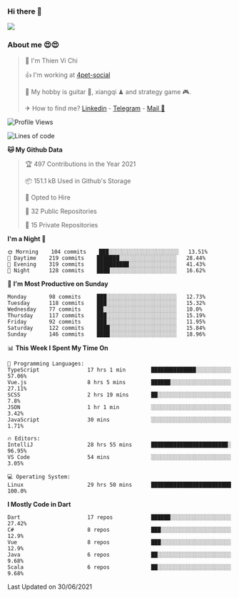 ### Hi there 👋
![](https://media1.tenor.com/images/9aa4aee77151757a310fcdb4b8fd2a0a/tenor.gif?itemid=12671405)

### About me 😍😍

> 🙎 I'm Thien Vi Chi
> 
> 👍 I'm working at [4pet-social](https://github.com/4pet-social)
>
> 🥞 My hobby is guitar 🎸, xiangqi ♟ and strategy game 🎮.
> 
> ✈ How to find me? [Linkedin](https://www.linkedin.com/in/tvc12/) - [Telegram](https://t.me/yeutham212) - [Mail 📧](mailto:meomeocf98@gmail.com)
> 

<!--START_SECTION:waka-->
![Profile Views](http://img.shields.io/badge/Profile%20Views-9-blue)

![Lines of code](https://img.shields.io/badge/From%20Hello%20World%20I%27ve%20Written-745135%20lines%20of%20code-blue)

**🐱 My Github Data** 

> 🏆 497 Contributions in the Year 2021
 > 
> 📦 151.1 kB Used in Github's Storage 
 > 
> 💼 Opted to Hire
 > 
> 📜 32 Public Repositories 
 > 
> 🔑 15 Private Repositories  
 > 
**I'm a Night 🦉** 

```text
🌞 Morning    104 commits    ███░░░░░░░░░░░░░░░░░░░░░░   13.51% 
🌆 Daytime    219 commits    ███████░░░░░░░░░░░░░░░░░░   28.44% 
🌃 Evening    319 commits    ██████████░░░░░░░░░░░░░░░   41.43% 
🌙 Night      128 commits    ████░░░░░░░░░░░░░░░░░░░░░   16.62%

```
📅 **I'm Most Productive on Sunday** 

```text
Monday       98 commits     ███░░░░░░░░░░░░░░░░░░░░░░   12.73% 
Tuesday      118 commits    ███░░░░░░░░░░░░░░░░░░░░░░   15.32% 
Wednesday    77 commits     ██░░░░░░░░░░░░░░░░░░░░░░░   10.0% 
Thursday     117 commits    ███░░░░░░░░░░░░░░░░░░░░░░   15.19% 
Friday       92 commits     ███░░░░░░░░░░░░░░░░░░░░░░   11.95% 
Saturday     122 commits    ████░░░░░░░░░░░░░░░░░░░░░   15.84% 
Sunday       146 commits    ████░░░░░░░░░░░░░░░░░░░░░   18.96%

```


📊 **This Week I Spent My Time On** 

```text
💬 Programming Languages: 
TypeScript               17 hrs 1 min        ██████████████░░░░░░░░░░░   57.06% 
Vue.js                   8 hrs 5 mins        ██████░░░░░░░░░░░░░░░░░░░   27.11% 
SCSS                     2 hrs 19 mins       ██░░░░░░░░░░░░░░░░░░░░░░░   7.8% 
JSON                     1 hr 1 min          ░░░░░░░░░░░░░░░░░░░░░░░░░   3.42% 
JavaScript               30 mins             ░░░░░░░░░░░░░░░░░░░░░░░░░   1.71%

🔥 Editors: 
IntelliJ                 28 hrs 55 mins      ████████████████████████░   96.95% 
VS Code                  54 mins             ░░░░░░░░░░░░░░░░░░░░░░░░░   3.05%

💻 Operating System: 
Linux                    29 hrs 50 mins      █████████████████████████   100.0%

```

**I Mostly Code in Dart** 

```text
Dart                     17 repos            ██████░░░░░░░░░░░░░░░░░░░   27.42% 
C#                       8 repos             ███░░░░░░░░░░░░░░░░░░░░░░   12.9% 
Vue                      8 repos             ███░░░░░░░░░░░░░░░░░░░░░░   12.9% 
Java                     6 repos             ██░░░░░░░░░░░░░░░░░░░░░░░   9.68% 
Scala                    6 repos             ██░░░░░░░░░░░░░░░░░░░░░░░   9.68%

```



 Last Updated on 30/06/2021
<!--END_SECTION:waka-->